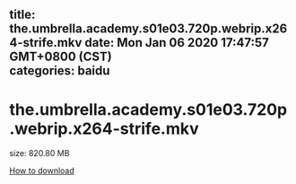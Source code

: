 
title: the.umbrella.academy.s01e03.720p.webrip.x264-strife.mkv
date: Mon Jan 06 2020 17:47:57 GMT+0800 (CST)    
categories: baidu
---

# the.umbrella.academy.s01e03.720p.webrip.x264-strife.mkv
size: 820.80 MB
 
 

[How to download](https://bpcam.bemobtrk.com/go/2ceec3aa-1ca2-46d6-b9ff-aaa5c184517c?jno=5168)